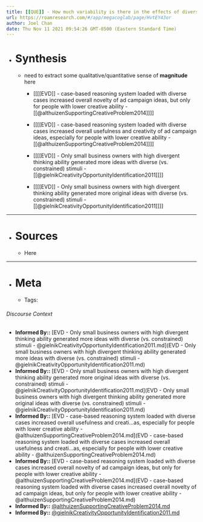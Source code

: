```yaml
---
title: [[QUE]] - How much variability is there in the effects of diversity of examples on creative design outputs?
url: https://roamresearch.com/#/app/megacoglab/page/HvtEY43or
author: Joel Chan
date: Thu Nov 11 2021 09:54:26 GMT-0500 (Eastern Standard Time)
---
```


- # Synthesis

    - need to extract some qualitative/quantitative sense of **magnitude** here

        - [[[[EVD]] - case-based reasoning system loaded with diverse cases increased overall novelty of ad campaign ideas, but only for people with lower creative ability - [[@althuizenSupportingCreativeProblem2014]]]]

        - [[[[EVD]] - case-based reasoning system loaded with diverse cases increased overall usefulness and creativity of ad campaign ideas, especially for people with lower creative ability - [[@althuizenSupportingCreativeProblem2014]]]]

        - [[[[EVD]] - Only small business owners with high divergent thinking ability generated more ideas with diverse (vs. constrained) stimuli - [[@gielnikCreativityOpportunityIdentification2011]]]]

        - [[[[EVD]] - Only small business owners with high divergent thinking ability generated more original ideas with diverse (vs. constrained) stimuli - [[@gielnikCreativityOpportunityIdentification2011]]]]
- ---
- # Sources

    - Here
- ---
- # Meta

    - Tags:

###### Discourse Context

- **Informed By::** [EVD - Only small business owners with high divergent thinking ability generated more ideas with diverse (vs. constrained) stimuli - @gielnikCreativityOpportunityIdentification2011.md](EVD - Only small business owners with high divergent thinking ability generated more ideas with diverse (vs. constrained) stimuli - @gielnikCreativityOpportunityIdentification2011.md)
- **Informed By::** [EVD - Only small business owners with high divergent thinking ability generated more original ideas with diverse (vs. constrained) stimuli - @gielnikCreativityOpportunityIdentification2011.md](EVD - Only small business owners with high divergent thinking ability generated more original ideas with diverse (vs. constrained) stimuli - @gielnikCreativityOpportunityIdentification2011.md)
- **Informed By::** [EVD - case-based reasoning system loaded with diverse cases increased overall usefulness and creati...as, especially for people with lower creative ability - @althuizenSupportingCreativeProblem2014.md](EVD - case-based reasoning system loaded with diverse cases increased overall usefulness and creati...as, especially for people with lower creative ability - @althuizenSupportingCreativeProblem2014.md)
- **Informed By::** [EVD - case-based reasoning system loaded with diverse cases increased overall novelty of ad campaign ideas, but only for people with lower creative ability - @althuizenSupportingCreativeProblem2014.md](EVD - case-based reasoning system loaded with diverse cases increased overall novelty of ad campaign ideas, but only for people with lower creative ability - @althuizenSupportingCreativeProblem2014.md)
- **Informed By::** [@althuizenSupportingCreativeProblem2014.md](@althuizenSupportingCreativeProblem2014.md)
- **Informed By::** [@gielnikCreativityOpportunityIdentification2011.md](@gielnikCreativityOpportunityIdentification2011.md)

